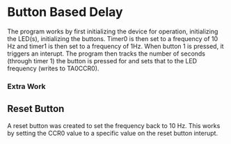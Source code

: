 # Button Based Delay
The program works by first initializing the device for operation, initializing the LED(s), initializing the buttons. Timer0 is then set to a frequency of 10 Hz and timer1 is then set to a frequency of 1Hz. When button 1 is pressed, it triggers an interupt. The program then tracks the number of seconds (through timer 1) the button is pressed for and sets that to the LED frequency (writes to TA0CCR0).
### Extra Work
## Reset Button
A reset button was created to set the frequency back to 10 Hz. This works by setting the CCR0 value to a specific value on the reset button interupt.
